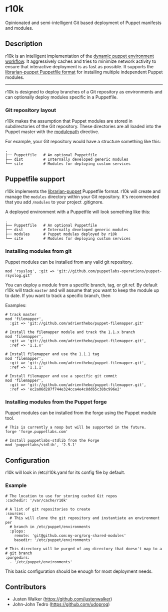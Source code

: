 r10k
====

Opinionated and semi-intelligent Git based deployment of Puppet manifests and modules.

Description
-----------

[workflow]: http://puppetlabs.com/blog/git-workflow-and-puppet-environments/
[librarian]: https://github.com/rodjek/librarian-puppet

r10k is an intelligent implementation of the [dynamic puppet environment
workflow][workflow]. It aggressively caches and tries to minimize network
activity to ensure that interactive deployment is as fast as possible. It
supports the [librarian-puppet Puppetfile format][librarian] for installing
multiple independent Puppet modules.

- - -

r10k is designed to deploy branches of a Git repository as environments and can
optionally deploy modules specific in a Puppetfile.

### Git repository layout

[modulepath]: http://docs.puppetlabs.com/references/stable/configuration.html#modulepath

r10k makes the assumption that Puppet modules are stored in subdirectories of
the Git repository. These directories are all loaded into the Puppet master with
the [modulepath][modulepath] directive.

For example, your Git repository would have a structure something like this:

    .
    ├── Puppetfile   # An optional Puppetfile
    ├── dist         # Internally developed generic modules
    └── site         # Modules for deploying custom services

Puppetfile support
------------------

r10k implements the [librarian-puppet][librarian] Puppetfile format. r10k will
create and manage the `modules` directory within your Git repository. It's
recommended that you add `/modules` to your project .gitignore.

A deployed environment with a Puppetfile will look something like this:

    .
    ├── Puppetfile   # An optional Puppetfile
    ├── dist         # Internally developed generic modules
    ├── modules      # Puppet modules deployed by r10k
    └── site         # Modules for deploying custom services

### Installing modules from git

Puppet modules can be installed from any valid git repository.


    mod 'rsyslog', :git => 'git://github.com/puppetlabs-operations/puppet-rsyslog.git'

You can deploy a module from a specific branch, tag, or git ref. By default r10k
will track `master` and will assume that you want to keep the module up to date.
If you want to track a specific branch, then

Examples:

    # track master
    mod 'filemapper',
      :git => 'git://github.com/adrienthebo/puppet-filemapper.git'

    # Install the filemapper module and track the 1.1.x branch
    mod 'filemapper',
      :git => 'git://github.com/adrienthebo/puppet-filemapper.git',
      :ref => '1.1.x'

    # Install filemapper and use the 1.1.1 tag
    mod 'filemapper',
      :git => 'git://github.com/adrienthebo/puppet-filemapper.git',
      :ref => '1.1.1'

    # Install filemapper and use a specific git commit
    mod 'filemapper',
      :git => 'git://github.com/adrienthebo/puppet-filemapper.git',
      :ref => 'ec2a06d287f744e324cca4e4c8dd65c38bc996e2'

### Installing modules from the Puppet forge

Puppet modules can be installed from the forge using the Puppet module tool.

    # This is currently a noop but will be supported in the future.
    forge 'forge.puppetlabs.com'

    # Install puppetlabs-stdlib from the Forge
    mod 'puppetlabs/stdlib', '2.5.1'

Configuration
-------------

r10k will look in /etc/r10k.yaml for its config file by default.

### Example

    # The location to use for storing cached Git repos
    :cachedir: '/var/cache/r10k'

    # A list of git repositories to create
    :sources:
      # This will clone the git repository and instantiate an environment per
      # branch in /etc/puppet/environments
      :plops:
        remote: 'git@github.com:my-org/org-shared-modules'
        basedir: '/etc/puppet/environments'

    # This directory will be purged of any directory that doesn't map to a
    # git branch
    :purgedirs:
      - '/etc/puppet/environments'

This basic configuration should be enough for most deployment needs.

Contributors
------------

  - Justen Walker (https://github.com/justenwalker)
  - John-John Tedro (https://github.com/udoprog)
